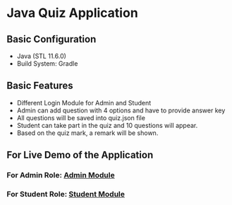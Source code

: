 # Java Quiz Application
## Basic Configuration
- Java (STL 11.6.0)
- Build System: Gradle
## Basic Features
- Different Login Module for Admin and Student
- Admin can add question with 4 options and have to provide answer key
- All questions will be saved into quiz.json file
- Student can take part in the quiz and 10 questions will appear.
- Based on the quiz mark, a remark will be shown.
## For Live Demo of the Application
### For Admin Role: [Admin Module](https://youtu.be/_wC1TbgyQyc)
### For Student Role: [Student Module](https://youtu.be/U0kiK1XuUd0)
